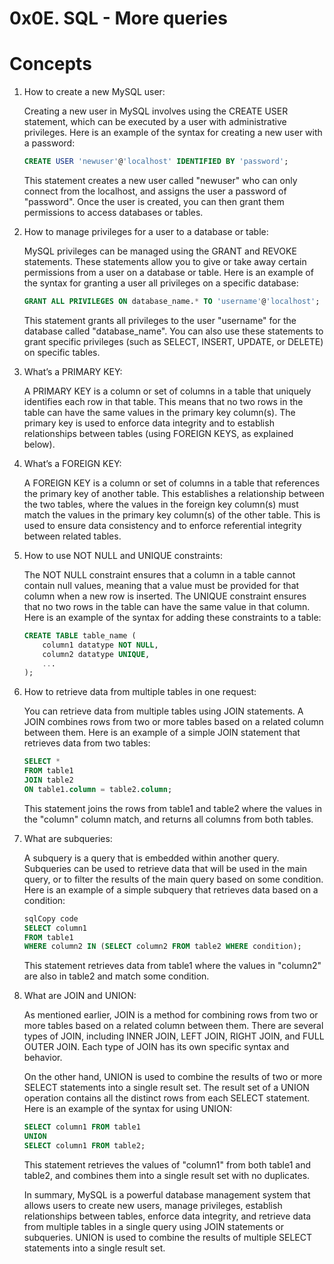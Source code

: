 # 0x0E. SQL - More queries

# Concepts

1. How to create a new MySQL user:
    
    Creating a new user in MySQL involves using the CREATE USER statement, which can be executed by a user with administrative privileges. Here is an example of the syntax for creating a new user with a password:
    
    ```sql
    CREATE USER 'newuser'@'localhost' IDENTIFIED BY 'password';
    ```
    
    This statement creates a new user called "newuser" who can only connect from the localhost, and assigns the user a password of "password". Once the user is created, you can then grant them permissions to access databases or tables.
    
2. How to manage privileges for a user to a database or table:
    
    MySQL privileges can be managed using the GRANT and REVOKE statements. These statements allow you to give or take away certain permissions from a user on a database or table. Here is an example of the syntax for granting a user all privileges on a specific database:
    
    ```sql
    GRANT ALL PRIVILEGES ON database_name.* TO 'username'@'localhost';
    ```
    
    This statement grants all privileges to the user "username" for the database called "database_name". You can also use these statements to grant specific privileges (such as SELECT, INSERT, UPDATE, or DELETE) on specific tables.
    
3. What’s a PRIMARY KEY:
    
    A PRIMARY KEY is a column or set of columns in a table that uniquely identifies each row in that table. This means that no two rows in the table can have the same values in the primary key column(s). The primary key is used to enforce data integrity and to establish relationships between tables (using FOREIGN KEYS, as explained below).
    
4. What’s a FOREIGN KEY:
    
    A FOREIGN KEY is a column or set of columns in a table that references the primary key of another table. This establishes a relationship between the two tables, where the values in the foreign key column(s) must match the values in the primary key column(s) of the other table. This is used to ensure data consistency and to enforce referential integrity between related tables.
    
5. How to use NOT NULL and UNIQUE constraints:
    
    The NOT NULL constraint ensures that a column in a table cannot contain null values, meaning that a value must be provided for that column when a new row is inserted. The UNIQUE constraint ensures that no two rows in the table can have the same value in that column. Here is an example of the syntax for adding these constraints to a table:
    
    ```sql
    CREATE TABLE table_name (
        column1 datatype NOT NULL,
        column2 datatype UNIQUE,
        ...
    );
    ```
    
6. How to retrieve data from multiple tables in one request:
    
    You can retrieve data from multiple tables using JOIN statements. A JOIN combines rows from two or more tables based on a related column between them. Here is an example of a simple JOIN statement that retrieves data from two tables:
    
    ```sql
    SELECT *
    FROM table1
    JOIN table2
    ON table1.column = table2.column;
    ```
    
    This statement joins the rows from table1 and table2 where the values in the "column" column match, and returns all columns from both tables.
    
7. What are subqueries:
    
    A subquery is a query that is embedded within another query. Subqueries can be used to retrieve data that will be used in the main query, or to filter the results of the main query based on some condition. Here is an example of a simple subquery that retrieves data based on a condition:
    
    ```sql
    sqlCopy code
    SELECT column1
    FROM table1
    WHERE column2 IN (SELECT column2 FROM table2 WHERE condition);
    ```
    
    This statement retrieves data from table1 where the values in "column2" are also in table2 and match some condition.
    
8. What are JOIN and UNION:
    
    As mentioned earlier, JOIN is a method for combining rows from two or more tables based on a related column between them. There are several types of JOIN, including INNER JOIN, LEFT JOIN, RIGHT JOIN, and FULL OUTER JOIN. Each type of JOIN has its own specific syntax and behavior.
    
    On the other hand, UNION is used to combine the results of two or more SELECT statements into a single result set. The result set of a UNION operation contains all the distinct rows from each SELECT statement. Here is an example of the syntax for using UNION:
    
    ```sql
    SELECT column1 FROM table1
    UNION
    SELECT column1 FROM table2;
    ```
    
    This statement retrieves the values of "column1" from both table1 and table2, and combines them into a single result set with no duplicates.
    
    In summary, MySQL is a powerful database management system that allows users to create new users, manage privileges, establish relationships between tables, enforce data integrity, and retrieve data from multiple tables in a single query using JOIN statements or subqueries. UNION is used to combine the results of multiple SELECT statements into a single result set.
